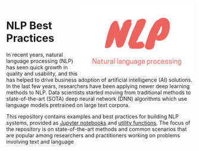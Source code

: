 <img src="Logo.png" align="right" alt="" width="300"/>

# NLP Best Practices

In recent years, natural language processing (NLP) has seen quick growth in quality and usability, and this has helped to drive business adoption of artificial intelligence (AI) solutions. In the last few years, researchers have been applying newer deep learning methods to NLP. Data scientists started moving from traditional methods to state-of-the-art (SOTA) deep neural network (DNN) algorithms which use language models pretrained on large text corpora.

This repository contains examples and best practices for building NLP systems, provided as [Jupyter notebooks](https://www.youtube.com) and [utility functions](https://www.youtube.com). The focus of the repository is on state-of-the-art methods and common scenarios that are popular among researchers and practitioners working on problems involving text and language

